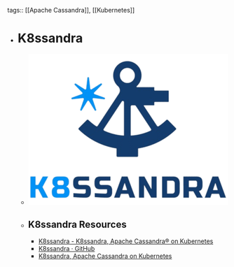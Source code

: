 tags:: [[Apache Cassandra]], [[Kubernetes]]

- # K8ssandra
	- ![k8ssandra.png](../assets/k8ssandra_1704208374629_0.png)
	- ## K8ssandra Resources
		- [K8ssandra - K8ssandra, Apache Cassandra® on Kubernetes](https://k8ssandra.io/)
		- [K8ssandra · GitHub](https://github.com/k8ssandra)
		- [K8ssandra, Apache Cassandra on Kubernetes](https://docs.k8ssandra.io/)